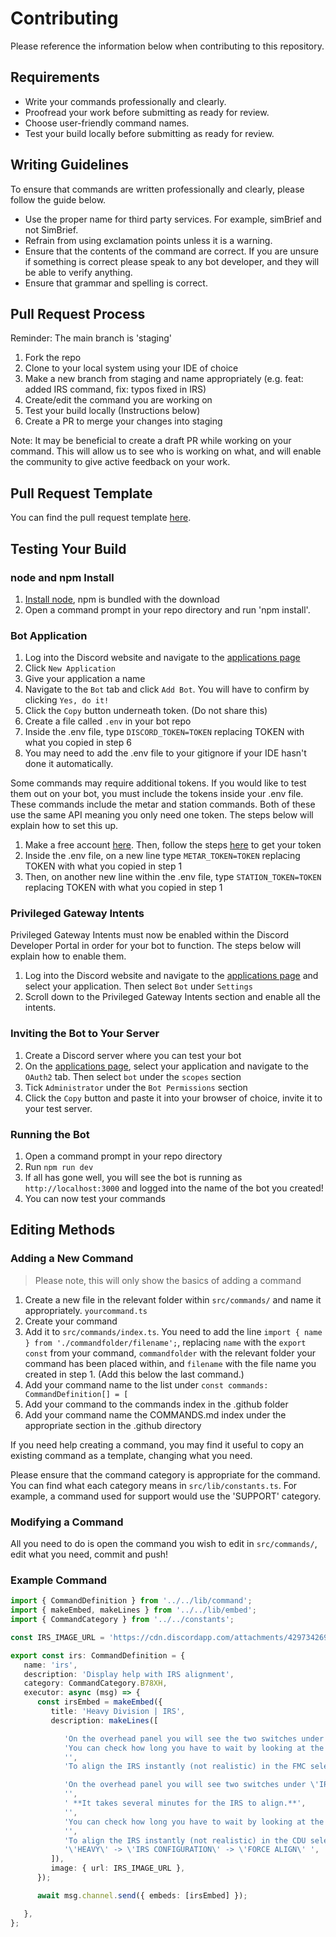 # Contributing

Please reference the information below when contributing to this repository.

## Requirements

* Write your commands professionally and clearly.
* Proofread your work before submitting as ready for review.
* Choose user-friendly command names.
* Test your build locally before submitting as ready for review.

## Writing Guidelines

To ensure that commands are written professionally and clearly, please follow the guide below.

* Use the proper name for third party services. For example, simBrief and not SimBrief.
* Refrain from using exclamation points unless it is a warning.
* Ensure that the contents of the command are correct. If you are unsure if something is correct please speak to any bot developer, and they will be able to verify anything.
* Ensure that grammar and spelling is correct.

## Pull Request Process
Reminder: The main branch is 'staging'

1. Fork the repo
2. Clone to your local system using your IDE of choice
3. Make a new branch from staging and name appropriately (e.g. feat: added IRS command, fix: typos fixed in IRS)
4. Create/edit the command you are working on
5. Test your build locally (Instructions below)
6. Create a PR to merge your changes into staging

Note: It may be beneficial to create a draft PR while working on your command. This will allow us to see who is working on what, and will enable the community to give active feedback on your work.

## Pull Request Template

You can find the pull request template [here](PULL_REQUEST_TEMPLATE.md).

## Testing Your Build

### node and npm Install

1. [Install node](https://nodejs.org/en/download/), npm is bundled with the download
2. Open a command prompt in your repo directory and run 'npm install'.

### Bot Application

1. Log into the Discord website and navigate to the [applications page](https://discord.com/developers/applications)
2. Click `New Application`
3. Give your application a name
4. Navigate to the `Bot` tab and click `Add Bot`. You will have to confirm by clicking `Yes, do it!`
5. Click the `Copy` button underneath token. (Do not share this)
6. Create a file called `.env` in your bot repo
7. Inside the .env file, type `DISCORD_TOKEN=TOKEN` replacing TOKEN with what you copied in step 6
8. You may need to add the .env file to your gitignore if your IDE hasn't done it automatically.

Some commands may require additional tokens. If you would like to test them out on your bot, you must include the tokens inside your .env file. These commands include the metar and station commands. Both of these use the same API meaning you only need one token. The steps below will explain how to set this up.
1. Make a free account [here](https://avwx.rest/). Then, follow the steps [here](https://account.avwx.rest/getting-started) to get your token
2. Inside the .env file, on a new line type `METAR_TOKEN=TOKEN` replacing TOKEN with what you copied in step 1
3. Then, on another new line within the .env file, type `STATION_TOKEN=TOKEN` replacing TOKEN with what you copied in step 1

### Privileged Gateway Intents

Privileged Gateway Intents must now be enabled within the Discord Developer Portal in order for your bot to function. The steps below will explain how to enable them.
1. Log into the Discord website and navigate to the [applications page](https://discord.com/developers/applications) and select your application. Then select `Bot` under `Settings`
2. Scroll down to the Privileged Gateway Intents section and enable all the intents.

### Inviting the Bot to Your Server

1. Create a Discord server where you can test your bot
2. On the [applications page](https://discord.com/developers/applications), select your application and navigate to the `OAuth2` tab. Then select `bot` under the `scopes` section
3. Tick `Administrator` under the `Bot Permissions` section
4. Click the `Copy` button and paste it into your browser of choice, invite it to your test server.

### Running the Bot

1. Open a command prompt in your repo directory
2. Run `npm run dev`
3. If all has gone well, you will see the bot is running as `http://localhost:3000` and logged into the name of the bot you created!
4. You can now test your commands

## Editing Methods

### Adding a New Command

>Please note, this will only show the basics of adding a command

1. Create a new file in the relevant folder within `src/commands/` and name it appropriately. `yourcommand.ts`
2. Create your command
3. Add it to `src/commands/index.ts`. You need to add the line `import { name } from './commandfolder/filename';`, replacing `name` with the `export const` from your command, `commandfolder` with the relevant folder your command has been placed within, and `filename` with the file name you created in step 1.
   (Add this below the last command.)
4. Add your command name to the list under `const commands: CommandDefinition[] = [`
5. Add your command to the commands index in the .github folder
5. Add your command name the COMMANDS.md index under the appropriate section in the .github directory 


If you need help creating a command, you may find it useful to copy an existing command as a template, changing what you need.

Please ensure that the command category is appropriate for the command. You can find what each category means in `src/lib/constants.ts`. For example, a command used for support would use the 'SUPPORT' category.

### Modifying a Command

All you need to do is open the command you wish to edit in `src/commands/`, edit what you need, commit and push!

### Example Command

```ts
import { CommandDefinition } from '../../lib/command';
import { makeEmbed, makeLines } from '../../lib/embed';
import { CommandCategory } from '../../constants';

const IRS_IMAGE_URL = 'https://cdn.discordapp.com/attachments/429734269838032898/957887521931530250/irs.PNG'; //TODO: Add a more professional looking photo (square view of overhead panel, clean red box

export const irs: CommandDefinition = {
   name: 'irs',
   description: 'Display help with IRS alignment',
   category: CommandCategory.B78XH,
   executor: async (msg) => {
      const irsEmbed = makeEmbed({
         title: 'Heavy Division | IRS',
         description: makeLines([

            'On the overhead panel you will see the two switches under \'IRS\'. Turn these two to the \'NAV\' position. **It takes several minutes for the ADIRUs to align.** ',
            'You can check how long you have to wait by looking at the align time on your Upper Ecam.',
            '',
            'To align the IRS instantly (not realistic) in the FMC select: ',

            'On the overhead panel you will see two switches under \'IRS\'. Turn these to the \'NAV\' position.',
            '',
            ' **It takes several minutes for the IRS to align.**',
            '',
            'You can check how long you have to wait by looking at the align time on the UPPER ECAM.',
            '',
            'To align the IRS instantly (not realistic) in the CDU select: ',
            '\'HEAVY\' -> \'IRS CONFIGURATION\' -> \'FORCE ALIGN\' ',
         ]),
         image: { url: IRS_IMAGE_URL },
      });

      await msg.channel.send({ embeds: [irsEmbed] });

   },
};

```

